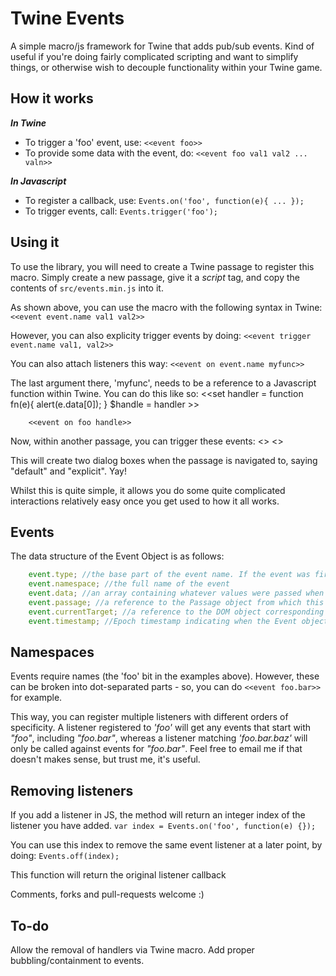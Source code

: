 Twine Events
============

A simple macro/js framework for Twine that adds pub/sub events. Kind of useful if you're doing fairly complicated scripting and want to simplify things, or otherwise wish to decouple functionality within your Twine game.

How it works
------------

***In Twine***

* To trigger a 'foo' event, use:
	`<<event foo>>`
* To provide some data with the event, do:
	`<<event foo val1 val2 ... valn>>`

***In Javascript***

* To register a callback, use:
	`Events.on('foo', function(e){ ... });`
* To trigger events, call:
	 `Events.trigger('foo');`


Using it
--------

To use the library, you will need to create a Twine passage to register this macro. 
Simply create a new passage, give it a *script* tag, and copy the contents of `src/events.min.js` into it.

As shown above, you can use the macro with the following syntax in Twine:
`<<event event.name val1 val2>>`

However, you can also explicity trigger events by doing:
`<<event trigger event.name val1, val2>>`

You can also attach listeners this way:
`<<event on event.name myfunc>>`

The last argument there, 'myfunc', needs to be a reference to a Javascript function within Twine. You can do this like so:
		<<set 
		handler = function fn(e){ alert(e.data[0]); } 
		$handle = handler
		>>

		<<event on foo handle>>

Now, within another passage, you can trigger these events:
		<<event foo default>>
		<<event trigger foo explicit>>

This will create two dialog boxes when the passage is navigated to, saying "default" and "explicit". Yay!

Whilst this is quite simple, it allows you do some quite complicated interactions relatively easy once you get used to how it all works.


Events
------

The data structure of the Event Object is as follows:

```javascript
	event.type; //the base part of the event name. If the event was fired for 'foo.bar.baz', the type will equal 'foo'
	event.namespace; //the full name of the event
	event.data; //an array containing whatever values were passed when the event was triggered
	event.passage; //a reference to the Passage object from which this event was triggered
	event.currentTarget; //a reference to the DOM object corresponding to the Event's Passage instance
	event.timestamp; //Epoch timestamp indicating when the Event object was created
```

Namespaces
----------
Events require names (the 'foo' bit in the examples above). However, these can be broken into dot-separated parts - so, you can do `<<event foo.bar>>` for example.

This way, you can register multiple listeners with different orders of specificity. A listener registered to *'foo'* will get any events that start with *"foo"*, including *"foo.bar"*, whereas a listener matching *'foo.bar.baz'* will only be called against events for *"foo.bar"*. Feel free to email me if that doesn't makes sense, but trust me, it's useful.



Removing listeners
------------------

If you add a listener in JS, the method will return an integer index of the listener you have added.
`var index = Events.on('foo', function(e) {});`

You can use this index to remove the same event listener at a later point, by doing:
`Events.off(index);`

This function will return the original listener callback

Comments, forks and pull-requests welcome :)

To-do
-----
Allow the removal of handlers via Twine macro. Add proper bubbling/containment to events.